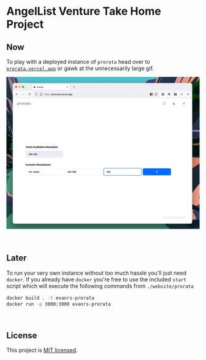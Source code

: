 # AngelList Venture Take Home Project


## Now
To play with a deployed instance of `prorata` head over to [`prorata.vercel.app`](https://prorata.vercel.app) or gawk at the unnecessarily large gif.


[![A demo of prorata](assets/demo.gif)](https://prorata.vercel.app)

<br/>

## Later

  To run your very own instance without too much hassle you'll just need `docker`. If you already have `docker` you're free to use the included `start` script which will execute the following commands from `./website/prorata`

```sh
docker build . -t evanrs-prorata
docker run -p 3000:3000 evanrs-prorata
```

<br/>

## License

This project is [MIT licensed](./LICENSE).
